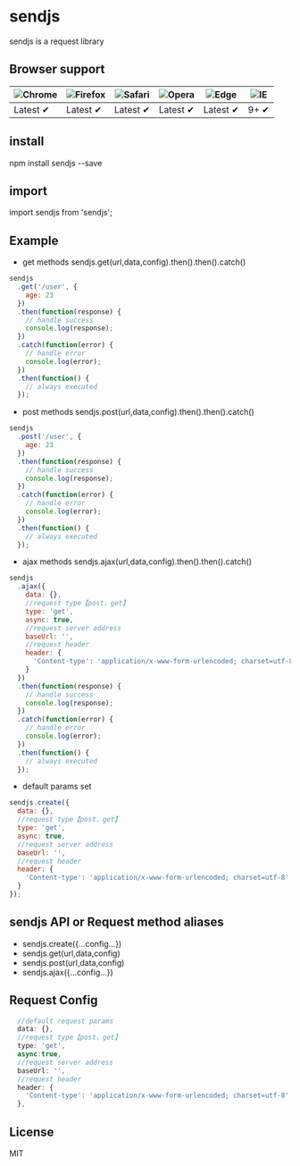# sendjs

sendjs is a request library

## Browser support

![Chrome](https://raw.github.com/alrra/browser-logos/master/src/chrome/chrome_48x48.png) | ![Firefox](https://raw.github.com/alrra/browser-logos/master/src/firefox/firefox_48x48.png) | ![Safari](https://raw.github.com/alrra/browser-logos/master/src/safari/safari_48x48.png) | ![Opera](https://raw.github.com/alrra/browser-logos/master/src/opera/opera_48x48.png) | ![Edge](https://raw.github.com/alrra/browser-logos/master/src/edge/edge_48x48.png) | ![IE](https://raw.github.com/alrra/browser-logos/master/src/archive/internet-explorer_9-11/internet-explorer_9-11_48x48.png) |
--- | --- | --- | --- | --- | --- |
Latest ✔ | Latest ✔ | Latest ✔ | Latest ✔ | Latest ✔ | 9+ ✔ |

## install

npm install sendjs --save

## import

import sendjs from 'sendjs';

## Example

* get methods sendjs.get(url,data,config).then().then().catch()

```js
sendjs
  .get('/user', {
    age: 23
  })
  .then(function(response) {
    // handle success
    console.log(response);
  })
  .catch(function(error) {
    // handle error
    console.log(error);
  })
  .then(function() {
    // always executed
  });
```

* post methods sendjs.post(url,data,config).then().then().catch()

```js
sendjs
  .post('/user', {
    age: 23
  })
  .then(function(response) {
    // handle success
    console.log(response);
  })
  .catch(function(error) {
    // handle error
    console.log(error);
  })
  .then(function() {
    // always executed
  });
```

* ajax methods sendjs.ajax(url,data,config).then().then().catch()

```js
sendjs
  .ajax({
    data: {},
    //request type【post，get】
    type: 'get',
    async: true,
    //request server address
    baseUrl: '',
    //request header
    header: {
      'Content-type': 'application/x-www-form-urlencoded; charset=utf-8'
    }
  })
  .then(function(response) {
    // handle success
    console.log(response);
  })
  .catch(function(error) {
    // handle error
    console.log(error);
  })
  .then(function() {
    // always executed
  });
```

* default params set

```js
sendjs.create({
  data: {},
  //request type【post，get】
  type: 'get',
  async: true,
  //request server address
  baseUrl: '',
  //request header
  header: {
    'Content-type': 'application/x-www-form-urlencoded; charset=utf-8'
  }
});
```

## sendjs API or Request method aliases

* sendjs.create({...config...})
* sendjs.get(url,data,config)
* sendjs.post(url,data,config)
* sendjs.ajax({...config...})

## Request Config
```js
  //default request params
  data: {},
  //request type【post，get】
  type: 'get',
  async:true,
  //request server address
  baseUrl: '',
  //request header
  header: {
    'Content-type': 'application/x-www-form-urlencoded; charset=utf-8'
  },
```

## License

MIT
